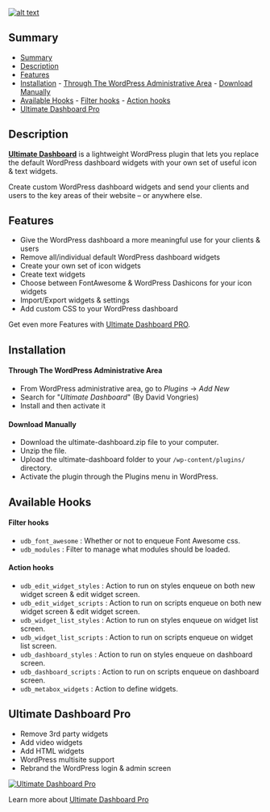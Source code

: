 <p align="center">
<a href="https://ultimatedashboard.io/" target="_blank" rel="noopener noreferrer">

![alt text](https://ultimatedashboard.io/wp-content/uploads/wordpress-ultimate-dashboard-logo.png "Ultimate Dashboard")

</a>
</p>

## Summary

- [Summary](#summary)
- [Description](#description)
- [Features](#features)
- [Installation](#installation)
		- [Through The WordPress Administrative Area](#through-the-wordpress-administrative-area)
		- [Download Manually](#download-manually)
- [Available Hooks](#available-hooks)
		- [Filter hooks](#filter-hooks)
		- [Action hooks](#action-hooks)
- [Ultimate Dashboard Pro](#ultimate-dashboard-pro)

## Description

[**Ultimate Dashboard**](https://ultimatedashboard.io/?utm_source=wordpress&utm_medium=description&utm_campaign=udb) is a lightweight WordPress plugin that lets you replace the default WordPress dashboard widgets with your own set of useful icon & text widgets.

Create custom WordPress dashboard widgets and send your clients and users to the key areas of their website – or anywhere else.

## Features

- Give the WordPress dashboard a more meaningful use for your clients & users
- Remove all/individual default WordPress dashboard widgets
- Create your own set of icon widgets
- Create text widgets
- Choose between FontAwesome & WordPress Dashicons for your icon widgets
- Import/Export widgets & settings
- Add custom CSS to your WordPress dashboard

Get even more Features with [Ultimate Dashboard PRO](#ultimate-dashboard-pro).

## Installation

#### Through The WordPress Administrative Area

- From WordPress administrative area, go to _Plugins_ -> _Add New_
- Search for "_Ultimate Dashboard_" (By David Vongries)
- Install and then activate it

#### Download Manually

- Download the ultimate-dashboard.zip file to your computer.
- Unzip the file.
- Upload the ultimate-dashboard folder to your `/wp-content/plugins/` directory.
- Activate the plugin through the Plugins menu in WordPress.

## Available Hooks

#### Filter hooks
- `udb_font_awesome` : Whether or not to enqueue Font Awesome css.
- `udb_modules` : Filter to manage what modules should be loaded.

#### Action hooks
- `udb_edit_widget_styles` : Action to run on styles enqueue on both new widget screen & edit widget screen.
- `udb_edit_widget_scripts` : Action to run on scripts enqueue on both new widget screen & edit widget screen.
- `udb_widget_list_styles` : Action to run on styles enqueue on widget list screen.
- `udb_widget_list_scripts` : Action to run on scripts enqueue on widget list screen.
- `udb_dashboard_styles` : Action to run on styles enqueue on dashboard screen.
- `udb_dashboard_scripts` : Action to run on scripts enqueue on dashboard screen.
- `udb_metabox_widgets` : Action to define widgets.

## Ultimate Dashboard Pro

- Remove 3rd party widgets
- Add video widgets
- Add HTML widgets
- WordPress multisite support
- Rebrand the WordPress login & admin screen

[![Ultimate Dashboard Pro](https://img.youtube.com/vi/SFnXOYQ7vWk/0.jpg)](https://www.youtube.com/watch?v=SFnXOYQ7vWk)

Learn more about [Ultimate Dashboard Pro](https://ultimatedashboard.io/?utm_source=wordpress&utm_medium=description&utm_campaign=udb)
